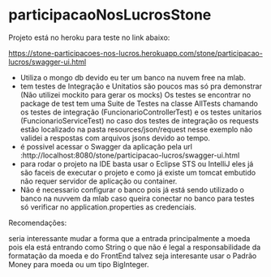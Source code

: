 # participacaoNosLucrosStone

Projeto está no heroku para teste no link abaixo:

https://stone-participacoes-nos-lucros.herokuapp.com/stone/participacao-lucros/swagger-ui.html

- Utiliza o mongo db devido eu ter um banco na nuvem free na mlab.
- tem testes de Integração e Unitatios são poucos mas só pra demonstrar (Não utilizei mockito para gerar os mocks)
   Os testes se encontrar no package de test tem uma Suite de Testes na classe AllTests chamando os testes de integração (FuncionarioControllerTest) e os testes unitarios (FuncionarioServiceTest) no caso dos testes de integração os requests estão localizado na pasta resources/json/request nesse exemplo não validei a respostas com arquivos jsons devido ao tempo.
- é possivel acessar o Swagger da aplicação pela url :http://localhost:8080/stone/participacao-lucros/swagger-ui.html
- para rodar o projeto na IDE basta usar o Eclipse STS ou IntelliJ eles já são faceis de executar o projeto e como já existe um tomcat embutido não requer servidor de aplicação ou container.
- Não é necessario configurar o banco pois já está sendo utilizado o banco na nuvvem da mlab caso queira conectar no banco para testes só verificar no application.properties as credenciais.


Recomendações:

seria interessante mudar a forma que a entrada principalmente a moeda pois ela está entrando como String o que não é legal a responsabilidade da formatação da moeda e do FrontEnd talvez seja interesante usar o Padrão Money para moeda ou um tipo BigInteger.

